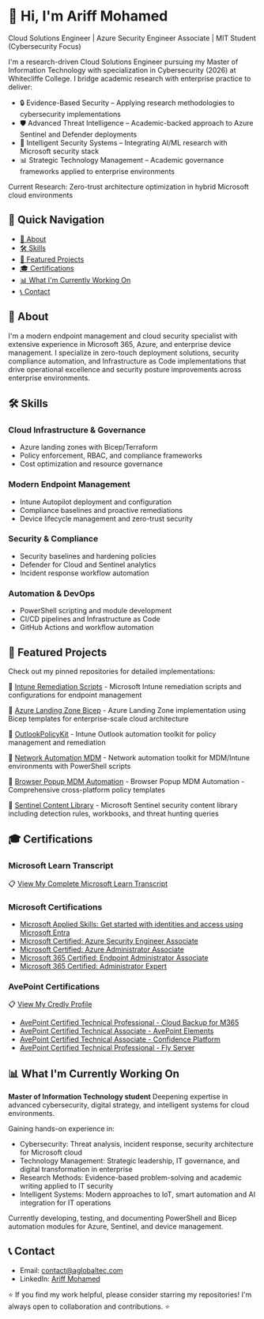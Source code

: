# 👋 Hi, I'm Ariff Mohamed

Cloud Solutions Engineer | Azure Security Engineer Associate | MIT Student (Cybersecurity Focus)

I'm a research-driven Cloud Solutions Engineer pursuing my Master of Information Technology with specialization in Cybersecurity (2026) at Whitecliffe College. I bridge academic research with enterprise practice to deliver:

- 🔒 Evidence-Based Security – Applying research methodologies to cybersecurity implementations
- 🛡️ Advanced Threat Intelligence – Academic-backed approach to Azure Sentinel and Defender deployments
- 🤖 Intelligent Security Systems – Integrating AI/ML research with Microsoft security stack
- 📊 Strategic Technology Management – Academic governance frameworks applied to enterprise environments

Current Research: Zero-trust architecture optimization in hybrid Microsoft cloud environments

## 🧭 Quick Navigation

- [📶 About](#-about)
- [🛠️ Skills](#️-skills)
- [🚀 Featured Projects](#-featured-projects)
- [🎓 Certifications](#-certifications)
- [📊 What I'm Currently Working On](#what-im-currently-working-on)
- [📞 Contact](#-contact)

## 📶 About

I'm a modern endpoint management and cloud security specialist with extensive experience in Microsoft 365, Azure, and enterprise device management. I specialize in zero-touch deployment solutions, security compliance automation, and Infrastructure as Code implementations that drive operational excellence and security posture improvements across enterprise environments.

## 🛠️ Skills

### Cloud Infrastructure & Governance

- Azure landing zones with Bicep/Terraform
- Policy enforcement, RBAC, and compliance frameworks
- Cost optimization and resource governance

### Modern Endpoint Management

- Intune Autopilot deployment and configuration
- Compliance baselines and proactive remediations
- Device lifecycle management and zero-trust security

### Security & Compliance

- Security baselines and hardening policies
- Defender for Cloud and Sentinel analytics
- Incident response workflow automation

### Automation & DevOps

- PowerShell scripting and module development
- CI/CD pipelines and Infrastructure as Code
- GitHub Actions and workflow automation

## 🚀 Featured Projects

Check out my pinned repositories for detailed implementations:

🔗 [Intune Remediation Scripts](https://github.com/a-ariff/cda3a49a) - Microsoft Intune remediation scripts and configurations for endpoint management

🔗 [Azure Landing Zone Bicep](https://github.com/a-ariff/febd7ba4) - Azure Landing Zone implementation using Bicep templates for enterprise-scale cloud architecture

🔗 [OutlookPolicyKit](https://github.com/a-ariff/OutlookPolicyKit) - Intune Outlook automation toolkit for policy management and remediation

🔗 [Network Automation MDM](https://github.com/a-ariff/6647df0d) - Network automation toolkit for MDM/Intune environments with PowerShell scripts

🔗 [Browser Popup MDM Automation](https://github.com/a-ariff/28559666) - Browser Popup MDM Automation - Comprehensive cross-platform policy templates

🔗 [Sentinel Content Library](https://github.com/a-ariff/5005c059) - Microsoft Sentinel security content library including detection rules, workbooks, and threat hunting queries

## 🎓 Certifications

### Microsoft Learn Transcript

📋 [View My Complete Microsoft Learn Transcript](https://learn.microsoft.com/en-us/users/ariff-mohamed/transcript/73n4ki5ojwly24p?10057e31)

### Microsoft Certifications

- [Microsoft Applied Skills: Get started with identities and access using Microsoft Entra](https://learn.microsoft.com/api/credentials/share/en-us/Ariff-Mohamed/7CA3C54A4DAAF6D?8ac53fd9)
- [Microsoft Certified: Azure Security Engineer Associate](https://learn.microsoft.com/api/credentials/share/en-us/Ariff-Mohamed/1DE42D8D3E20360F?8ac53fd9)
- [Microsoft Certified: Azure Administrator Associate](https://learn.microsoft.com/api/credentials/share/en-us/Ariff-Mohamed/27EA011B0DB995A?8ac53fd9)
- [Microsoft 365 Certified: Endpoint Administrator Associate](https://learn.microsoft.com/api/credentials/share/en-us/Ariff-Mohamed/5E7B5535D853075?8ac53fd9)
- [Microsoft 365 Certified: Administrator Expert](https://learn.microsoft.com/api/credentials/share/en-us/Ariff-Mohamed/FFE73C769C6190B1?8ac53fd9)

### AvePoint Certifications

📋 [View My Credly Profile](https://www.credly.com/users/ariff-mohamed)

- [AvePoint Certified Technical Professional - Cloud Backup for M365](https://www.credly.com/badges/41165314/public_url)
- [AvePoint Certified Technical Associate - AvePoint Elements](https://www.credly.com/badges/9b33d9ab/public_url)
- [AvePoint Certified Technical Associate - Confidence Platform](https://www.credly.com/badges/47bfa023/public_url)
- [AvePoint Certified Technical Professional - Fly Server](https://www.credly.com/badges/c526d426/public_url)

## 📊 What I'm Currently Working On

**Master of Information Technology student** Deepening expertise in advanced cybersecurity, digital strategy, and intelligent systems for cloud environments.

Gaining hands-on experience in:

- Cybersecurity: Threat analysis, incident response, security architecture for Microsoft cloud
- Technology Management: Strategic leadership, IT governance, and digital transformation in enterprise
- Research Methods: Evidence-based problem-solving and academic writing applied to IT security
- Intelligent Systems: Modern approaches to IoT, smart automation and AI integration for IT operations

Currently developing, testing, and documenting PowerShell and Bicep automation modules for Azure, Sentinel, and device management.

## 📞 Contact

- Email: contact@aglobaltec.com
- LinkedIn: [Ariff Mohamed](https://www.linkedin.com/in/ariff-mohamed/)

⭐ If you find my work helpful, please consider starring my repositories! I'm always open to collaboration and contributions. ⭐
